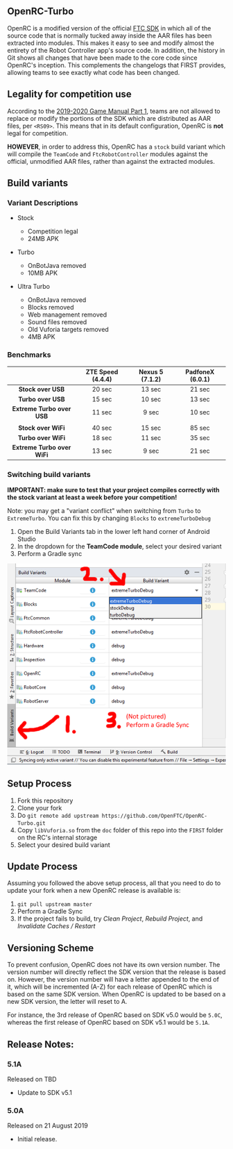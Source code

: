
## OpenRC-Turbo

OpenRC is a modified version of the official [FTC SDK](https://github.com/FIRST-Tech-Challenge/SkyStone)
in which all of the source code that is normally tucked away inside the AAR files has been extracted into modules. This makes it easy to see and modify almost the entirety of the Robot Controller app's source code. In addition, the history in Git shows all changes that have been made to the core code since OpenRC's inception. This complements the changelogs that FIRST provides, allowing teams to see exactly what code has been changed.


## Legality for competition use

According to the [2019-2020 Game Manual Part 1](https://www.firstinspires.org/sites/default/files/uploads/resource_library/ftc/game-manual-part-1.pdf), teams are not allowed to replace or modify the portions of the SDK which are distributed as AAR files, per `<RS09>`. This means that in its default configuration, OpenRC is **not** legal for competition.

**HOWEVER**, in order to address this, OpenRC has a `stock` build variant which will compile the `TeamCode` and `FtcRobotController` modules against the official, unmodified AAR files, rather than against the extracted modules.

## Build variants

### Variant Descriptions

 - Stock
     - Competition legal
     - 24MB APK

 - Turbo
     - OnBotJava removed
     - 10MB APK

 - Ultra Turbo
     - OnBotJava removed
     - Blocks removed
     - Web management removed
     - Sound files removed
     - Old Vuforia targets removed
     - 4MB APK

### Benchmarks


|                            |**ZTE Speed (4.4.4)**|**Nexus 5 (7.1.2)**|**PadfoneX (6.0.1)**|
|:--------------------------:|:-------------------:|:-----------------:|:------------------:|
|**Stock over USB**          |    20 sec           |  13 sec           |   21 sec           |
|**Turbo over USB**          |    15 sec           |  10 sec           |   13 sec           |
|**Extreme Turbo over USB**  |    11 sec           |   9 sec           |   10 sec           |
|                            |                     |                   |                    |
|**Stock over WiFi**         |    40 sec           |  15 sec           |   85 sec           |
|**Turbo over WiFi**         |    18 sec           |  11 sec           |   35 sec           |
|**Extreme Turbo over WiFi** |    13 sec           |   9 sec           |   21 sec           |

### Switching build variants

**IMPORTANT: make sure to test that your project compiles correctly with the stock variant at least a week before your competition!**

Note: you may get a "variant conflict" when switching from `Turbo` to `ExtremeTurbo`. You can fix this by changing `Blocks` to `extremeTurboDebug`

 1. Open the Build Variants tab in the lower left hand corner of Android Studio
 2. In the dropdown for the **TeamCode module**, select your desired variant
 3. Perform a Gradle sync

![image-here](doc/readme_pics/switching_build_variants.png)

## Setup Process

 1. Fork this repository
 2. Clone your fork
 3. Do `git remote add upstream https://github.com/OpenFTC/OpenRC-Turbo.git`
 4. Copy `libVuforia.so` from the `doc` folder of this repo into the `FIRST` folder on the RC's internal storage
 5. Select your desired build variant

## Update Process

Assuming you followed the above setup process, all that you need to do to update your fork when a new OpenRC release is available is:

 1. `git pull upstream master`
 2. Perform a Gradle Sync
 3. If the project fails to build, try *Clean Project*, *Rebuild Project*, and *Invalidate Caches / Restart*

## Versioning Scheme

To prevent confusion, OpenRC does not have its own version number. The version number will directly reflect the SDK version that the release is based on. However, the version number will have a letter appended to the end of it, which will be incremented (A-Z) for each release of OpenRC which is based on the same SDK version. When OpenRC is updated to be based on a new SDK version, the letter will reset to A.

For instance, the 3rd release of OpenRC based on SDK v5.0 would be `5.0C`, whereas the first release of OpenRC based on SDK v5.1 would be `5.1A`.

## Release Notes:

### 5.1A

Released on TBD

 - Update to SDK v5.1

### 5.0A

Released on 21 August 2019

 - Initial release.
